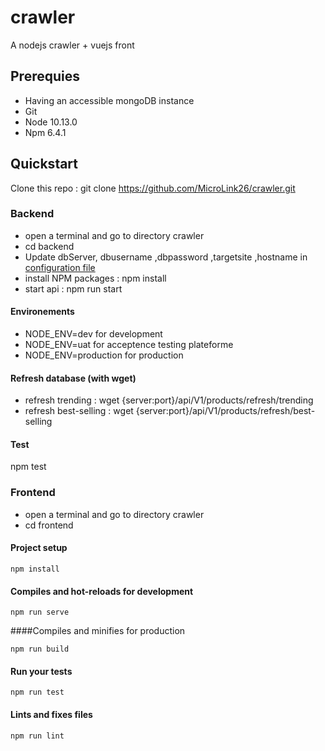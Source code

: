 # crawler

A nodejs crawler + vuejs front

## Prerequies

- Having an accessible mongoDB instance
- Git
- Node 10.13.0
- Npm 6.4.1

## Quickstart

Clone this repo : git clone https://github.com/MicroLink26/crawler.git

### Backend

- open a terminal and go to directory crawler
- cd backend
- Update   dbServer, dbusername ,dbpassword ,targetsite ,hostname  in [configuration file](backend/config/config.js)
- install NPM packages : npm install
- start api : npm run start

#### Environements

- NODE_ENV=dev for development
- NODE_ENV=uat for acceptence testing plateforme
- NODE_ENV=production for production

#### Refresh database (with wget)

- refresh trending : wget {server:port}/api/V1/products/refresh/trending
- refresh best-selling : wget {server:port}/api/V1/products/refresh/best-selling

#### Test

npm test

### Frontend

- open a terminal and go to directory crawler
- cd frontend

#### Project setup
```
npm install
```

#### Compiles and hot-reloads for development
```
npm run serve
```

####Compiles and minifies for production
```
npm run build
```

#### Run your tests
```
npm run test
```

#### Lints and fixes files
```
npm run lint
```